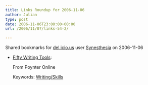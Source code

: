 ```yaml
---
title: Links Roundup for 2006-11-06
author: Julian
type: post
date: 2006-11-06T23:00:00+00:00
url: /2006/11/07/links-54-2/

---
```

Shared bookmarks for [del.icio.us][1] user  [Synesthesia][2] on 2006-11-06

  * [Fifty Writing Tools][3]:
  
    From Poynter Online
  
    Keywords: [Writing/Skills][4]

 [1]: https://del.icio.us/
 [2]: https://del.icio.us/synesthesia
 [3]: https://web.archive.org/web/20050312090920/www.poynter.org/content/content_view.asp?id=61811#series "https://web.archive.org/web/20050312090920/www.poynter.org/content/content_view.asp?id=61811#series"
 [4]: https://del.icio.us/synesthesia/Writing/Skills